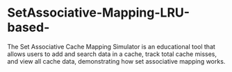 # SetAssociative-Mapping-LRU-based-
The Set Associative Cache Mapping Simulator is an educational tool that allows users to add and search data in a cache, track total cache misses, and view all cache data, demonstrating how set associative mapping works.
